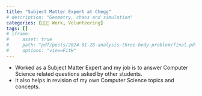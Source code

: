```yaml
---
title: "Subject Matter Expert at Chegg"
# description: "Geometry, chaos and simulation"
categories: [🧑🏻‍💻 Work, Volunteering]
tags: []
# iframe:
#     asset: true
#     path: "pdf/posts/2024-01-28-analysis-three-body-problem/final.pdf"
#     options: "view=FitH"
---
```


- Worked as a Subject Matter Expert and my job is to answer Computer Science related questions asked by other students.
- It also helps in revision of my own Computer Science topics and concepts.
